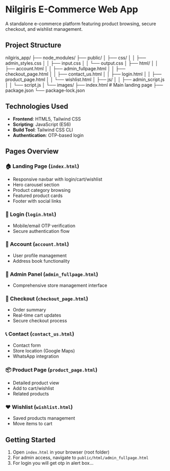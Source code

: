 # Nilgiris E-Commerce Web App

A standalone e-commerce platform featuring product browsing, secure checkout, and wishlist management.

## Project Structure

nilgiris_app/
├── node_modules/
├── public/
│ ├── css/
│ │ ├── admin_styles.css
│ │ ├── input.css
│ │ └── output.css
│ ├── html/
│ │ ├── account.html
│ │ ├── admin_fullpage.html
│ │ ├── checkout_page.html
│ │ ├── contact_us.html
│ │ ├── login.html
│ │ ├── product_page.html
│ │ └── wishlist.html
│ ├── js/
│ │ ├── admin_script.js
│ │ └── script.js
│ └── images/
├── index.html # Main landing page
├── package.json
└── package-lock.json

## Technologies Used

- **Frontend**: HTML5, Tailwind CSS
- **Scripting**: JavaScript (ES6)
- **Build Tool**: Tailwind CSS CLI
- **Authentication**: OTP-based login

## Pages Overview

### 🏠 Landing Page (`index.html`)

- Responsive navbar with login/cart/wishlist
- Hero carousel section
- Product category browsing
- Featured product cards
- Footer with social links

### 🔐 Login (`login.html`)

- Mobile/email OTP verification
- Secure authentication flow

### 👤 Account (`account.html`)

- User profile management
- Address book functionality

### 🏪 Admin Panel (`admin_fullpage.html`)

- Comprehensive store management interface

### 🛒 Checkout (`checkout_page.html`)

- Order summary
- Real-time cart updates
- Secure checkout process

### 📞 Contact (`contact_us.html`)

- Contact form
- Store location (Google Maps)
- WhatsApp integration

### 📦 Product Page (`product_page.html`)

- Detailed product view
- Add to cart/wishlist
- Related products

### ❤️ Wishlist (`wishlist.html`)

- Saved products management
- Move items to cart

## Getting Started

1. Open `index.html` in your browser (root folder)
2. For admin access, navigate to `public/html/admin_fullpage.html`
3. For login you will get otp in alert box...
